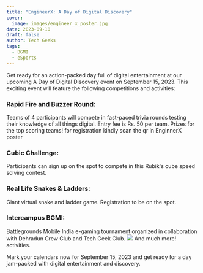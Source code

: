 ```yaml
---
title: "EngineerX: A Day of Digital Discovery"
cover:
  image: images/engineer_x_poster.jpg
date: 2023-09-10
draft: false
author: Tech Geeks
tags:
  - BGMI
  - eSports
---
```


Get ready for an action-packed day full of digital entertainment at our upcoming A Day of Digital Discovery event on September 15, 2023. This exciting event will feature the following competitions and activities:

### Rapid Fire and Buzzer Round:

Teams of 4 participants will compete in fast-paced trivia rounds testing their knowledge of all things digital. Entry fee is Rs. 50 per team. Prizes for the top scoring teams! for registration kindly scan the qr in EnginnerX poster

### Cubic Challenge:

Participants can sign up on the spot to compete in this Rubik's cube speed solving contest.

### Real Life Snakes & Ladders:

Giant virtual snake and ladder game. Registration to be on the spot.

### Intercampus BGMI:

Battlegrounds Mobile India e-gaming tournament organized in collaboration with Dehradun Crew Club and Tech Geek Club.
![](images/bgmi_2.0_poster.jpg)
And much more! activities.

Mark your calendars now for September 15, 2023 and get ready for a day jam-packed with digital entertainment and discovery.
